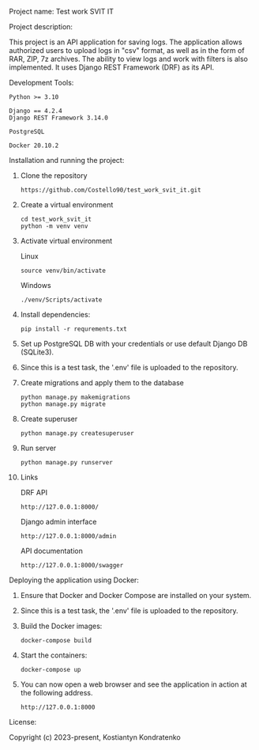 Project name:
Test work SVIT IT

Project description:

This project is an API application for saving logs. The application allows authorized users to upload logs in "csv" format, as well as in the form of RAR, ZIP, 7z archives. The ability to view logs and work with filters is also implemented. It uses Django REST Framework (DRF) as its API.

Development Tools:

    Python >= 3.10
    
    Django == 4.2.4
    Django REST Framework 3.14.0
    
    PostgreSQL

    Docker 20.10.2

Installation and running the project:

1) Clone the repository

       https://github.com/Costello90/test_work_svit_it.git
2) Create a virtual environment

       cd test_work_svit_it
       python -m venv venv

3) Activate virtual environment

   Linux

       source venv/bin/activate

   Windows

       ./venv/Scripts/activate
4) Install dependencies:

       pip install -r requrements.txt
5) Set up PostgreSQL DB with your credentials or use default Django DB (SQLite3).
6) Since this is a test task, the '.env' file is uploaded to the repository.
7) Create migrations and apply them to the database

       python manage.py makemigrations
       python manage.py migrate
8) Create superuser

       python manage.py createsuperuser
9) Run server

       python manage.py runserver
10) Links

    DRF API 

        http://127.0.0.1:8000/

    Django admin interface 

        http://127.0.0.1:8000/admin

    API documentation 

        http://127.0.0.1:8000/swagger


Deploying the application using Docker:

1) Ensure that Docker and Docker Compose are installed on your system.

2) Since this is a test task, the '.env' file is uploaded to the repository.

3) Build the Docker images:

       docker-compose build
4) Start the containers:

       docker-compose up
5) You can now open a web browser and see the application in action at the following address.
       
       http://127.0.0.1:8000

License:

Copyright (c) 2023-present, Kostiantyn Kondratenko